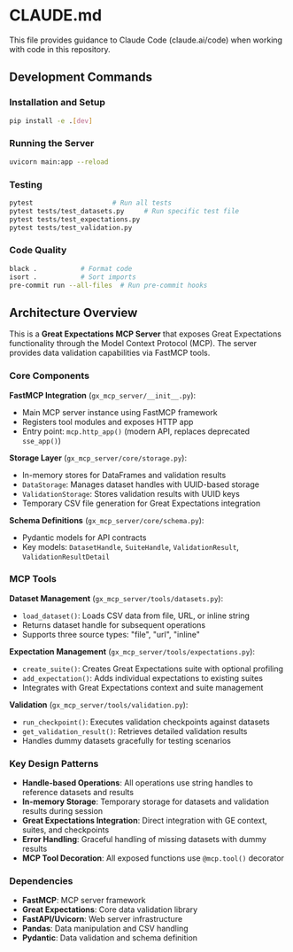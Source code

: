 # CLAUDE.md

This file provides guidance to Claude Code (claude.ai/code) when working with code in this repository.

## Development Commands

### Installation and Setup
```bash
pip install -e .[dev]
```

### Running the Server
```bash
uvicorn main:app --reload
```

### Testing
```bash
pytest                    # Run all tests
pytest tests/test_datasets.py     # Run specific test file
pytest tests/test_expectations.py
pytest tests/test_validation.py
```

### Code Quality
```bash
black .           # Format code
isort .           # Sort imports
pre-commit run --all-files  # Run pre-commit hooks
```

## Architecture Overview

This is a **Great Expectations MCP Server** that exposes Great Expectations functionality through the Model Context Protocol (MCP). The server provides data validation capabilities via FastMCP tools.

### Core Components

**FastMCP Integration** (`gx_mcp_server/__init__.py`):
- Main MCP server instance using FastMCP framework
- Registers tool modules and exposes HTTP app
- Entry point: `mcp.http_app()` (modern API, replaces deprecated `sse_app()`)

**Storage Layer** (`gx_mcp_server/core/storage.py`):
- In-memory stores for DataFrames and validation results
- `DataStorage`: Manages dataset handles with UUID-based storage
- `ValidationStorage`: Stores validation results with UUID keys
- Temporary CSV file generation for Great Expectations integration

**Schema Definitions** (`gx_mcp_server/core/schema.py`):
- Pydantic models for API contracts
- Key models: `DatasetHandle`, `SuiteHandle`, `ValidationResult`, `ValidationResultDetail`

### MCP Tools

**Dataset Management** (`gx_mcp_server/tools/datasets.py`):
- `load_dataset()`: Loads CSV data from file, URL, or inline string
- Returns dataset handle for subsequent operations
- Supports three source types: "file", "url", "inline"

**Expectation Management** (`gx_mcp_server/tools/expectations.py`):
- `create_suite()`: Creates Great Expectations suite with optional profiling
- `add_expectation()`: Adds individual expectations to existing suites
- Integrates with Great Expectations context and suite management

**Validation** (`gx_mcp_server/tools/validation.py`):
- `run_checkpoint()`: Executes validation checkpoints against datasets
- `get_validation_result()`: Retrieves detailed validation results
- Handles dummy datasets gracefully for testing scenarios

### Key Design Patterns

- **Handle-based Operations**: All operations use string handles to reference datasets and results
- **In-memory Storage**: Temporary storage for datasets and validation results during session
- **Great Expectations Integration**: Direct integration with GE context, suites, and checkpoints
- **Error Handling**: Graceful handling of missing datasets with dummy results
- **MCP Tool Decoration**: All exposed functions use `@mcp.tool()` decorator

### Dependencies

- **FastMCP**: MCP server framework
- **Great Expectations**: Core data validation library
- **FastAPI/Uvicorn**: Web server infrastructure
- **Pandas**: Data manipulation and CSV handling
- **Pydantic**: Data validation and schema definition
